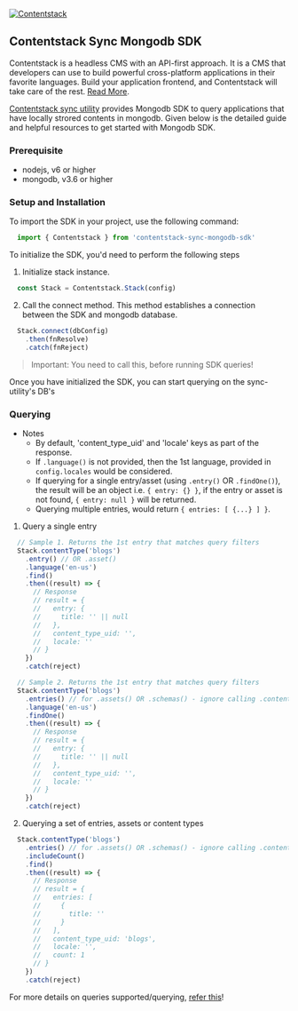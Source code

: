 [![Contentstack](https://www.contentstack.com/docs/static/images/contentstack.png)](https://www.contentstack.com/)
## Contentstack Sync Mongodb SDK

Contentstack is a headless CMS with an API-first approach. It is a CMS that developers can use to build powerful cross-platform applications in their favorite languages. Build your application frontend, and Contentstack will take care of the rest. [Read More](https://www.contentstack.com/).

[Contentstack sync utility](https://www.contentstack.com/docs/tools-and-frameworks) provides Mongodb SDK to query applications that have locally strored contents in mongodb. Given below is the detailed guide and helpful resources to get started with Mongodb SDK.

### Prerequisite

- nodejs, v6 or higher
- mongodb, v3.6 or higher

### Setup and Installation

To import the SDK in your project, use the following command:
```js
  import { Contentstack } from 'contentstack-sync-mongodb-sdk'
```

To initialize the SDK, you'd need to perform the following steps

1. Initialize stack instance.
```js
  const Stack = Contentstack.Stack(config)
```

2. Call the connect method. This method establishes a connection between the SDK and mongodb database.
```js
  Stack.connect(dbConfig)
    .then(fnResolve)
    .catch(fnReject)
```
> Important: You need to call this, before running SDK queries!

Once you have initialized the SDK, you can start querying on the sync-utility's DB's

### Querying

- Notes
  - By default, 'content_type_uid' and 'locale' keys as part of the response.
  - If `.language()` is not provided, then the 1st language, provided in `config.locales` would be considered.
  - If querying for a single entry/asset (using `.entry()` OR `.findOne()`), the result will be an object i.e. `{ entry: {} }`, if the entry or asset is not found, `{ entry: null }` will be returned.
  - Querying multiple entries, would return `{ entries: [ {...} ] }`.


1. Query a single entry

```js
  // Sample 1. Returns the 1st entry that matches query filters
  Stack.contentType('blogs')
    .entry() // OR .asset()
    .language('en-us')
    .find()
    .then((result) => {
      // Response
      // result = {
      //   entry: {
      //     title: '' || null
      //   },
      //   content_type_uid: '',
      //   locale: ''
      // }
    })
    .catch(reject)

  // Sample 2. Returns the 1st entry that matches query filters
  Stack.contentType('blogs')
    .entries() // for .assets() OR .schemas() - ignore calling .contentType()
    .language('en-us')
    .findOne()
    .then((result) => {
      // Response
      // result = {
      //   entry: {
      //     title: '' || null
      //   },
      //   content_type_uid: '',
      //   locale: ''
      // }
    })
    .catch(reject)
```

2. Querying a set of entries, assets or content types
```js
  Stack.contentType('blogs')
    .entries() // for .assets() OR .schemas() - ignore calling .contentType()
    .includeCount()
    .find()
    .then((result) => {
      // Response
      // result = {
      //   entries: [
      //     {
      //       title: ''
      //     }
      //   ],
      //   content_type_uid: 'blogs',
      //   locale: '',
      //   count: 1
      // }
    })
    .catch(reject)
```
For more details on queries supported/querying, [refer this](./mongodb-sdk-querying.md)!